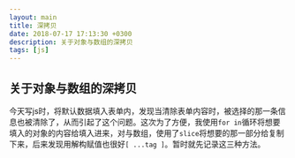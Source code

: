 ```yaml
---
layout: main
title: 深拷贝
date: 2018-07-17 17:13:30 +0300
description: 关于对象与数组的深拷贝
tags: [js]
---
```


## 关于对象与数组的深拷贝
今天写js时，将默认数据填入表单内，发现当清除表单内容时，被选择的那一条信息也被清除了，从而引起了这个问题。这次为了方便，我使用`for in`循环将想要填入的对象的内容给填入进来，对与数组，使用了`slice`将想要的那一部分给复制下来，后来发现用解构赋值也很好`[ ...tag ]`。暂时就先记录这三种方法。

